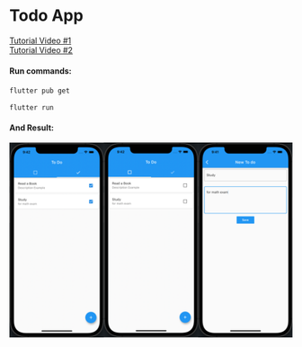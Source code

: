 # Todo App

[Tutorial Video #1](https://youtu.be/nRXLFloB-OQ)<br/>
[Tutorial Video #2](https://youtu.be/yj6dJAoT49s)

#### Run commands:

```
flutter pub get
```

```
flutter run
```

#### And Result:
![Screenshot](screens.png "Phone Screen")
